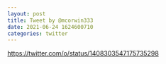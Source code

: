```yaml
--- 
layout: post 
title: Tweet by @mcorwin333 
date: 2021-06-24 1624600710 
categories: twitter 
--- 
```

https://twitter.com/o/status/1408303547175735298